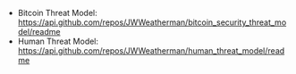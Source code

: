 - Bitcoin Threat Model: https://api.github.com/repos/JWWeatherman/bitcoin_security_threat_model/readme
- Human Threat Model: https://api.github.com/repos/JWWeatherman/human_threat_model/readme
